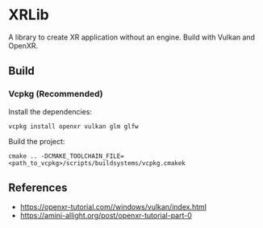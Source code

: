 # XRLib
A library to create XR application without an engine. Build with Vulkan and OpenXR.
## Build
### Vcpkg (Recommended)
Install the dependencies:
```
vcpkg install openxr vulkan glm glfw
```

Build the project:
```
cmake .. -DCMAKE_TOOLCHAIN_FILE=<path_to_vcpkg>/scripts/buildsystems/vcpkg.cmakek
```

## References
- https://openxr-tutorial.com//windows/vulkan/index.html
- https://amini-allight.org/post/openxr-tutorial-part-0
